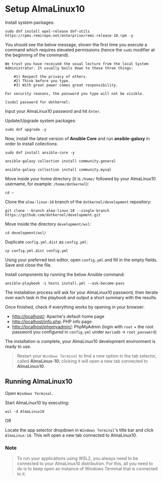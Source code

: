 # Setup AlmaLinux10

Install system packages:

```shell
sudo dnf install epel-release dnf-utils https://rpms.remirepo.net/enterprise/remi-release-10.rpm -y
```

You should see the below message, shown the first time you execute a command which requires elevated permissions (hence the `sudo` modifier at the beginning of the command).

```text
We trust you have received the usual lecture from the local System
Administrator. It usually boils down to these three things:

    #1) Respect the privacy of others.
    #2) Think before you type.
    #3) With great power comes great responsibility.

For security reasons, the password you type will not be visible.

[sudo] password for dotkernel:
```

Input your AlmaLinux10 password and hit `Enter`.

Update/Upgrade system packages:

```shell
sudo dnf upgrade -y
```

Now, install the latest version of **Ansible Core** and run **ansible-galaxy** in order to install collections:

```shell
sudo dnf install ansible-core -y
```

```shell
ansible-galaxy collection install community.general
```

```shell
ansible-galaxy collection install community.mysql
```

Move inside your home directory (it is `/home/` followed by your AlmaLinux10 username, for example: `/home/dotkernel`):

```shell
cd ~
```

Clone the `alma-linux-10` branch of the `dotkernel/development` repository:

```shell
git clone --branch alma-linux-10 --single-branch https://github.com/dotkernel/development.git
```

Move inside the directory `development/wsl`:

```shell
cd development/wsl/
```

Duplicate `config.yml.dist` as `config.yml`:

```shell
cp config.yml.dist config.yml
```

Using your preferred text editor, open `config.yml` and fill in the empty fields.
Save and close the file.

Install components by running the below Ansible command:

```shell
ansible-playbook -i hosts install.yml --ask-become-pass
```

The installation process will ask for your AlmaLinux10 password, then iterate over each task in the playbook and output a short summary with the results.

Once finished, check if everything works by opening in your browser:

* [http://localhost/](http://localhost/): Apache's default home page
* [http://localhost/info.php](http://localhost/info.php): PHP info page
* [http://localhost/phpmyadmin/](http://localhost/phpmyadmin/): PhpMyAdmin (login with `root` + the root password you configured in `config.yml` under `mariadb` -> `root_password`)

The installation is complete, your AlmaLinux10 development environment is ready to use.

> Restart your `Windows Terminal` to find a new option in the tab selector, called **AlmaLinux-10**; clicking it will open a new tab connected to **AlmaLinux10**.

## Running AlmaLinux10

Open `Windows Terminal`.

Start AlmaLinux10 by executing:

```shell
wsl -d AlmaLinux10
```

OR

Locate the app selector dropdown in `Windows Terminal`'s title bar and click `AlmaLinux-10`.
This will open a new tab connected to AlmaLinux10.

### Note

> To run your applications using WSL2, you always need to be connected to your AlmaLinux10 distribution.
> For this, all you need to do is to keep open an instance of Windows Terminal that is connected to it.
